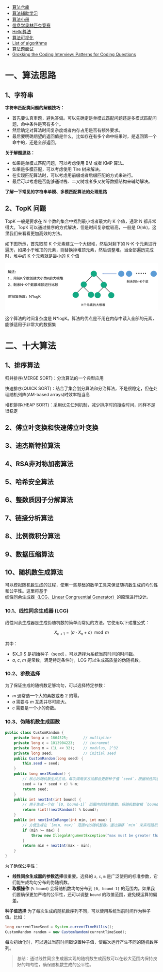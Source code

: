 - [算法仓库](https://github.com/chefyuan/algorithm-base)
- [算法辅助学习](https://juejin.cn/post/6997188984988254222)
- [算法小册](https://www.desgard.com/algo/)
- [信息学奥林匹克竞赛](https://oi-wiki.org/)
- [Hello算法](https://www.hello-algo.com/)
- [算法可视化](https://github.com/algorithm-visualizer/algorithm-visualizer)
- [List of algorithms](https://www.wikiwand.com/en/List_of_algorithms)
- [算法题面试](https://www.mianshiya.com/?category=algorithm)
- [Grokking the Coding Interview: Patterns for Coding Questions](https://github.com/dipjul/Grokking-the-Coding-Interview-Patterns-for-Coding-Questions)

# 一、算法思路

## 1、字符串

**字符串匹配类问题的解题技巧：**
- 首先要认真审题，避免答偏。可以先确定是单模式匹配问题还是多模式匹配问题，命中条件是否有多个。
- 然后确定对算法时间复杂度或者内存占用是否有额外要求。
- 最后要明确期望的返回值是什么，比如存在有多个命中结果时，是返回第一个命中的，还是全部返回。

**关于解题思路：**
- 如果是单模式匹配问题，可以考虑使用 BM 或者 KMP 算法。
- 如果是多模匹配，可以考虑使用 Tire 树来解决。
- 在实现匹配算法时，可以考虑用前缀或者后缀匹配的方式来进行。
- 最后可以考虑是否能够通过栈、二叉树或者多叉树等数据结构来辅助解决。

**了解一下常见的字符串单模、多模匹配算法的处理思路**

## 2、TopK 问题

TopK 一般是要求在 N 个数的集合中找到最小或者最大的 K 个值，通常 N 都非常得大。TopK 可以通过排序的方式解决，但是时间复杂度较高，一般是 O(nk)，这里我们来看看更加高效的方法。

如下图所示，首先取前 K 个元素建立一个大根堆，然后对剩下的 N-K 个元素进行遍历，如果小于堆顶的元素，则替换掉堆顶元素，然后调整堆。当全部遍历完成时，堆中的 K 个元素就是最小的 K 个值

![](image/TopK问题.png)

这个算法的时间复杂度是 N*logK。算法的优点是不用在内存中读入全部的元素，能够适用于非常大的数据集

# 二、十大算法

## 1、排序算法

归并排序(MERGE SORT)：分治算法的一个典型应用

快速排序(QUICK SORT)：结合了集合划分算法和分治算法，不是很稳定，但在处理随机列阵(AM-based arrays)时效率相当高

堆积排序(HEAP SORT)：采用优先伫列机制，减少排序时的搜索时间，同样不是很稳定

## 2、傅立叶变换和快速傅立叶变换


## 3、迪杰斯特拉算法


## 4、RSA非对称加密算法


## 5、哈希安全算法


## 6、整数质因子分解算法


## 7、链接分析算法


## 8、比例微积分算法


## 9、数据压缩算法


## 10、随机数生成算法

可以模拟随机数生成的过程，使用一些基础的数学工具来保证随机数生成的均匀性和公平性。这里将基于[线性同余生成器（LCG，Linear Congruential Generator）](https://en.wikipedia.org/wiki/Linear_congruential_generator)的原理进行设计。

### 10.1、线性同余生成器 (LCG)

线性同余生成器是生成伪随机数的简单而常见的方法。它使用以下递推公式：

$$ X_{n+1} = (a \cdot X_n + c) \mod m $$

其中：
- $X_0 $ 是初始种子（seed），可以选择为系统当前时间的时间戳。
- $a$, $c$, $m$ 是常数，满足特定条件时，LCG 可以生成高质量的伪随机数。

### 10.2、参数选择

为了保证生成的随机数足够均匀，可以选择特定参数：
- $m$ 通常选一个大的素数或者 2 的幂。
- $a$ 需要与 $m$ 互质并尽可能大。
- $c$ 需要是一个小的奇数。

### 10.3、伪随机数生成函数

```java
public class CustomRandom {
    private long a = 1664525;       // multiplier
    private long c = 1013904223;    // increment
    private long m = (1L << 32);    // modulus, 2^32
    private long seed;              // initial seed
    public CustomRandom(long seed) {
        this.seed = seed;
    }
    public long nextRandom() {
        // 核心的随机数生成方法。每次调用该方法都会更新种子值 `seed`，根据线性同余生成公式生成一个新的随机数
        seed = (a * seed + c) % m;
        return seed;
    }
    public int nextInt(int bound) {
        // 用于生成一个在 `[0, bound-1]` 范围内的随机整数。将随机数取模 `bound`，确保返回结果在所需范围内
        return (int)(nextRandom() % bound);
    }
    public int nextIntInRange(int min, int max) {
        // 方便生成在 `[min, max)` 范围内的随机整数。通过偏移 `min` 来实现随机数的区间映射
        if (min >= max) {
            throw new IllegalArgumentException("max must be greater than min");
        }
        return min + nextInt(max - min);
    }
}
```
为了确保公平性：
- **线性同余生成器的参数选择**很重要。选择的 `a`, `c`, `m` 是广泛使用的标准参数，它们能生成均匀分布的伪随机数。
- **取模操作** (`% bound`) 会将随机数均匀分布到 `[0, bound-1]` 的范围内。如果我们要确保更加严格的公平性，还可以调整 `bound` 的取值范围，避免模运算的偏差。

**种子值选择**
为了每次生成的随机数序列不同，可以使用系统当前时间作为种子值。比如：
```java
long currentTimeSeed = System.currentTimeMillis();
CustomRandom random = new CustomRandom(currentTimeSeed);
```
每次初始化时，可以通过当前时间戳设置种子值，使每次运行产生不同的随机数序列。

> 总结：通过线性同余生成器实现的随机数生成函数可以在较大范围内保持良好的均匀性，确保随机数生成的公平性。



